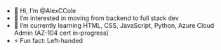 - 👋 Hi, I’m @AlexCCole
- 👀 I’m interested in moving from backend to full stack dev
- 🌱 I’m currently learning HTML, CSS, JavaScript, Python, Azure Cloud Admin (AZ-104 cert in-progress)
- ⚡ Fun fact: Left-handed

<!---
AlexCCole/AlexCCole is a ✨ special ✨ repository because its `README.md` (this file) appears on your GitHub profile.
You can click the Preview link to take a look at your changes.
--->
